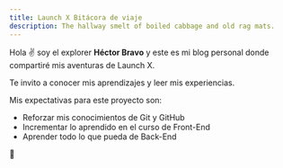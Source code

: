 ```yaml
---
title: Launch X Bitácora de viaje
description: The hallway smelt of boiled cabbage and old rag mats.
---
```


Hola ✌️  soy el explorer **Héctor Bravo** y este es mi blog personal donde compartiré mis aventuras de Launch X.

Te invito a conocer mis aprendizajes y leer mis experiencias.

Mis expectativas para este proyecto son:

- Reforzar mis conocimientos de Git y GitHub
- Incrementar lo aprendido en el curso de Front-End
- Aprender todo lo que pueda de Back-End

🚀

